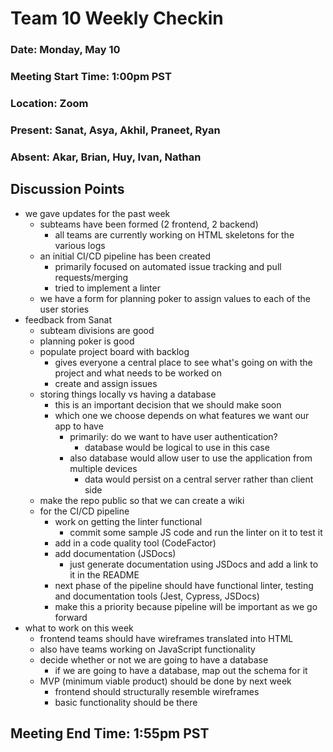 # Team 10 Weekly Checkin
### Date: Monday, May 10
### Meeting Start Time: 1:00pm PST
### Location: Zoom
### Present: Sanat, Asya, Akhil, Praneet, Ryan
### Absent: Akar, Brian, Huy, Ivan, Nathan
## Discussion Points
- we gave updates for the past week
  - subteams have been formed (2 frontend, 2 backend)
    - all teams are currently working on HTML skeletons for the various logs
  - an initial CI/CD pipeline has been created
    - primarily focused on automated issue tracking and pull requests/merging
    - tried to implement a linter
  - we have a form for planning poker to assign values to each of the user stories
- feedback from Sanat
  - subteam divisions are good
  - planning poker is good
  - populate project board with backlog
    - gives everyone a central place to see what's going on with the project and what needs to be worked on
    - create and assign issues
  - storing things locally vs having a database
    - this is an important decision that we should make soon
    - which one we choose depends on what features we want our app to have
      - primarily: do we want to have user authentication?
        - database would be logical to use in this case
      - also database would allow user to use the application from multiple devices
        - data would persist on a central server rather than client side
  - make the repo public so that we can create a wiki
  - for the CI/CD pipeline
    - work on getting the linter functional
      - commit some sample JS code and run the linter on it to test it
    - add in a code quality tool (CodeFactor)
    - add documentation (JSDocs)
      - just generate documentation using JSDocs and add a link to it in the README
    - next phase of the pipeline should have functional linter, testing and documentation tools (Jest, Cypress, JSDocs)
    - make this a priority because pipeline will be important as we go forward
- what to work on this week
  - frontend teams should have wireframes translated into HTML
  - also have teams working on JavaScript functionality
  - decide whether or not we are going to have a database
    - if we are going to have a database, map out the schema for it
  - MVP (minimum viable product) should be done by next week
    - frontend should structurally resemble wireframes
    - basic functionality should be there
## Meeting End Time: 1:55pm PST